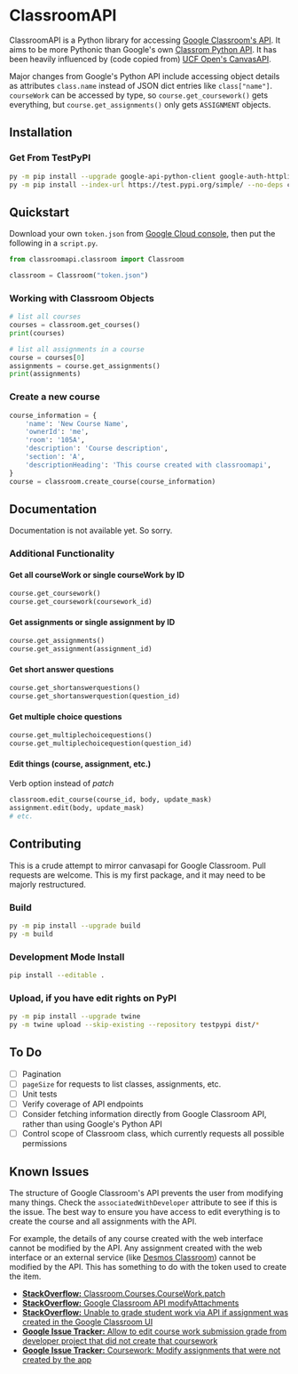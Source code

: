 # ClassroomAPI

ClassroomAPI is a Python library for accessing [Google Classroom's API](https://developers.google.com/classroom/reference/rest). It aims to be more Pythonic than Google's own [Classrom Python API](https://googleapis.github.io/google-api-python-client/docs/dyn/classroom_v1.html). It has been heavily influenced by (code copied from) [UCF Open's CanvasAPI](https://github.com/ucfopen/canvasapi).

Major changes from Google's Python API include accessing object details as attributes `class.name` instead of JSON dict entries like `class["name"]`. `courseWork` can be accessed by type, so `course.get_coursework()` gets everything, but `course.get_assignments()` only gets `ASSIGNMENT` objects.

## Installation

### Get From TestPyPI

```bash
py -m pip install --upgrade google-api-python-client google-auth-httplib2 google-auth-oauthlib
py -m pip install --index-url https://test.pypi.org/simple/ --no-deps classroomapi
```

## Quickstart

Download your own `token.json` from [Google Cloud console](https://console.cloud.google.com/apis/credentials), then put the following in a `script.py`.

```python
from classroomapi.classroom import Classroom 

classroom = Classroom("token.json")
```

### Working with Classroom Objects

```python
# list all courses
courses = classroom.get_courses()
print(courses)

# list all assignments in a course
course = courses[0]
assignments = course.get_assignments()
print(assignments)
```

### Create a new course
```python
course_information = {
    'name': 'New Course Name',
    'ownerId': 'me',
    'room': '105A',
    'description': 'Course description',
    'section': 'A',
    'descriptionHeading': 'This course created with classroomapi',
}
course = classroom.create_course(course_information)
```

## Documentation

Documentation is not available yet. So sorry.

### Additional Functionality

#### Get all courseWork or single courseWork by ID
```python
course.get_coursework()
course.get_coursework(coursework_id)
```

#### Get assignments or single assignment by ID
```python
course.get_assignments()
course.get_assignment(assignment_id)
```

#### Get short answer questions
```python
course.get_shortanswerquestions()
course.get_shortanswerquestion(question_id)
```

#### Get multiple choice questions
```python
course.get_multiplechoicequestions()
course.get_multiplechoicequestion(question_id)
```

#### Edit things (course, assignment, etc.)
Verb option instead of _patch_
```python
classroom.edit_course(course_id, body, update_mask)
assignment.edit(body, update_mask)
# etc.
```


## Contributing

This is a crude attempt to mirror canvasapi for Google Classroom. Pull requests are welcome. This is my first package, and it may need to be majorly restructured.

### Build

```bash
py -m pip install --upgrade build
py -m build
```

### Development Mode Install
```bash
pip install --editable .
```

### Upload, if you have edit rights on PyPI
```bash
py -m pip install --upgrade twine
py -m twine upload --skip-existing --repository testpypi dist/*
```

## To Do
- [ ]  Pagination
- [ ]  `pageSize` for requests to list classes, assignments, etc.
- [ ]  Unit tests
- [ ] Verify coverage of API endpoints
- [ ] Consider fetching information directly from Google Classroom API, rather than using Google's Python API
- [ ] Control scope of Classroom class, which currently requests all possible permissions

## Known Issues

The structure of Google Classroom's API prevents the user from modifying many things. Check the `associatedWithDeveloper` attribute to see if this is the issue. The best way to ensure you have access to edit everything is to create the course and all assignments with the API.

For example, the details of any course created with the web interface cannot be modified by the API. Any assignment created with the web interface or an external service (like [Desmos Classroom](https://teacher.desmos.com/)) cannot be modified by the API. This has something to do with the token used to create the item.

* [**StackOverflow:** Classroom.Courses.CourseWork.patch](https://stackoverflow.com/questions/69036227/classroom-courses-coursework-patch)
* [**StackOverflow:** Google Classroom API modifyAttachments](https://stackoverflow.com/questions/38313748/google-classroom-api-modifyattachments)
* [**StackOverflow:** Unable to grade student work via API if assignment was created in the Google Classroom UI](https://stackoverflow.com/questions/39302231/unable-to-grade-student-work-via-api-if-assignment-was-created-in-the-google-cla?noredirect=1&lq=1)
* [**Google Issue Tracker:** Allow to edit course work submission grade from developer project that did not create that coursework](https://issuetracker.google.com/issues/222811927)
* [**Google Issue Tracker:** Coursework: Modify assignments that were not created by the app](https://issuetracker.google.com/issues/36760149)

